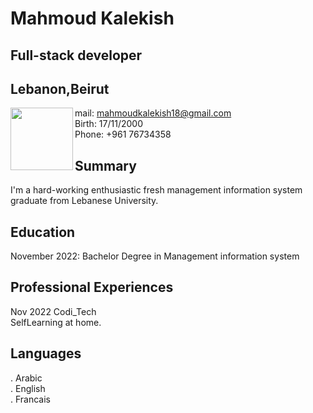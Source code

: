 # Mahmoud Kalekish <br />

## Full-stack developer
## Lebanon,Beirut <br />
<img align="left" width="100" height="100" src="![Mahmoud](https://user-images.githubusercontent.com/101974539/204000483-73e9eb95-0a3a-41dc-aaac-037fcdcef89e.jpeg)">

mail: mahmoudkalekish18@gmail.com  <br />
Birth: 17/11/2000 <br />
Phone: +961 76734358

## Summary
I'm a hard-working enthusiastic fresh management information system graduate from Lebanese University.

## Education

November 2022: Bachelor Degree in Management information system

## Professional Experiences
Nov 2022 Codi_Tech <br />
SelfLearning at home.

## Languages
. Arabic <br />
. English <br />
. Francais <br />

<br />


